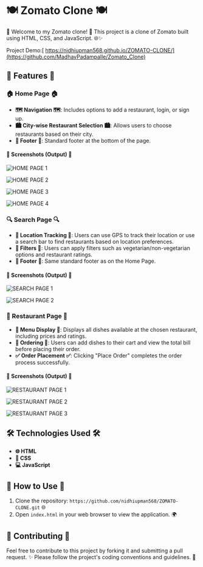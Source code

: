 # 🍽️ Zomato Clone 🍽️

🌟 Welcome to my Zomato clone! 🌟 This project is a clone of Zomato built using HTML, CSS, and JavaScript. 🌐✨

Project Demo:[ https://nidhiupman568.github.io/ZOMATO-CLONE/](https://github.com/MadhavPadampalle/Zomato_Clone)

## 🌟 Features 🌟

### 🏠 Home Page 🏠
- **🗺️ Navigation 🗺️**: Includes options to add a restaurant, login, or sign up.
- **🏙️ City-wise Restaurant Selection 🏙️**: Allows users to choose restaurants based on their city.
- **🔽 Footer 🔽**: Standard footer at the bottom of the page.

#### 📸 Screenshots (Output) 📸

![HOME PAGE 1](https://github.com/nidhiupman568/ZOMATO-CLONE/assets/130860182/b49e233c-4a48-4c2d-889b-a0e52a478018)

![HOME PAGE 2](https://github.com/nidhiupman568/ZOMATO-CLONE/assets/130860182/4a3da77b-b727-43a7-8ebc-27d7ba20e5f6)

![HOME PAGE 3](https://github.com/nidhiupman568/ZOMATO-CLONE/assets/130860182/2de5bc16-bf51-454e-a6a8-ccc936e1b0e7)

![HOME PAGE 4](https://github.com/nidhiupman568/ZOMATO-CLONE/assets/130860182/923c8da6-b335-4685-a66a-00e5371e8ef1)

### 🔍 Search Page 🔍
- **📍 Location Tracking 📍**: Users can use GPS to track their location or use a search bar to find restaurants based on location preferences.
- **🔧 Filters 🔧**: Users can apply filters such as vegetarian/non-vegetarian options and restaurant ratings.
- **🔽 Footer 🔽**: Same standard footer as on the Home Page.

#### 📸 Screenshots (Output) 📸

![SEARCH PAGE 1](https://github.com/nidhiupman568/ZOMATO-CLONE/assets/130860182/d203a482-f379-4518-9ce3-4b0510a64f58)

![SEARCH PAGE 2](https://github.com/nidhiupman568/ZOMATO-CLONE/assets/130860182/b0a2b7eb-1aae-48fa-9475-026ef4a92a4a)

### 🍲 Restaurant Page 🍲
- **📜 Menu Display 📜**: Displays all dishes available at the chosen restaurant, including prices and ratings.
- **🛒 Ordering 🛒**: Users can add dishes to their cart and view the total bill before placing their order.
- **✅ Order Placement ✅**: Clicking "Place Order" completes the order process successfully.

#### 📸 Screenshots (Output) 📸

![RESTAURANT PAGE 1](https://github.com/nidhiupman568/ZOMATO-CLONE/assets/130860182/57df0534-0ca3-4b58-bdfc-96c2cbe0ca6a)

![RESTAURANT PAGE 2](https://github.com/nidhiupman568/ZOMATO-CLONE/assets/130860182/eeebd38d-6f32-4124-bb72-10b235332309)

![RESTAURANT PAGE 3](https://github.com/nidhiupman568/ZOMATO-CLONE/assets/130860182/7a3c1189-cce7-49c0-9b98-ab1ad421c2dc)

## 🛠️ Technologies Used 🛠️

- **🌐 HTML**
- **🎨 CSS**
- **💻 JavaScript**

## 🚀 How to Use 🚀

1. Clone the repository: `https://github.com/nidhiupman568/ZOMATO-CLONE.git` 🌐
2. Open `index.html` in your web browser to view the application. 🌍

## 🤝 Contributing 🤝

Feel free to contribute to this project by forking it and submitting a pull request. ✨ Please follow the project's coding conventions and guidelines. 📜
